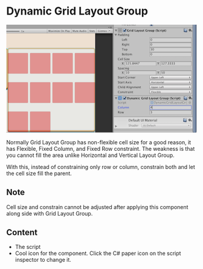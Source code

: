 # Dynamic Grid Layout Group

![screenshot](dynamicgrid_ss.png)

Normally Grid Layout Group has non-flexible cell size for a good reason, it has Flexible, Fixed Column, and Fixed Row constraint. The weakness is that you cannot fill the area unlike Horizontal and Vertical Layout Group.

With this, instead of constraining only row or column, constrain both and let the cell size fill the parent. 

## Note

Cell size and constrain cannot be adjusted after applying this component along side with Grid Layout Group.

## Content
- The script
- Cool icon for the component. Click the C# paper icon on the script inspector to change it.
